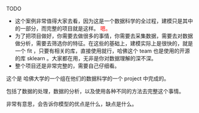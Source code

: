 
TODO

- 这个案例非常值得大家去看，因为这是一个数据科学的全过程，建模只是其中的一部分，而完整的项目就是这样。 <span style="color:red;">嗯。</span>
- 为了把项目做好，你需要去做很多的事情，你需要去采集数据，需要去对数据做分析，需要去筛选你的特征。在这些的基础上，建模实际上是很快的，就是一个 fit ，只要有相关的库，直接使用就行，哈佛这个 team 也是使用的开源的库 sklearn 。大家都在用，无非是你对数据理解的深不深。
- 整个项目还是非常完整的，需要自己仔细看。



这个是 哈佛大学的一个组在他们的数据科学的一个 project 中完成的。

包括了数据的处理，数据的分析，以及使用各种不同的方法去完整这个事情。


非常有意思，会告诉你模型的优点是什么，缺点是什么。
